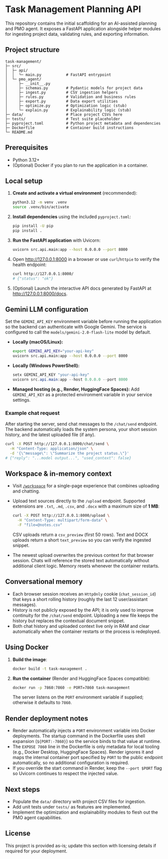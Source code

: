 # Task Management Planning API

This repository contains the initial scaffolding for an AI-assisted planning and PMO agent. It exposes a FastAPI application alongside helper modules for ingesting project data, validating rules, and exporting information.

## Project structure

```
task-management/
├─ src/
│  ├─ api/
│  │  └─ main.py           # FastAPI entrypoint
│  └─ pmo_agent/
│     ├─ __init__.py
│     ├─ schemas.py        # Pydantic models for project data
│     ├─ ingest.py         # CSV ingestion helpers
│     ├─ rules.py          # Validation and business rules
│     ├─ export.py         # Data export utilities
│     ├─ optimize.py       # Optimization logic (stub)
│     └─ explain.py        # Explainability logic (stub)
├─ data/                   # Place project CSVs here
├─ tests/                  # Test suite placeholder
├─ pyproject.toml          # Python project metadata and dependencies
├─ Dockerfile              # Container build instructions
└─ README.md
```

## Prerequisites

- Python 3.12+
- (Optional) Docker if you plan to run the application in a container.

## Local setup

1. **Create and activate a virtual environment** (recommended):

   ```bash
   python3.12 -m venv .venv
   source .venv/bin/activate
   ```

2. **Install dependencies** using the included `pyproject.toml`:

   ```bash
   pip install -U pip
   pip install .
   ```

3. **Run the FastAPI application** with Uvicorn:

   ```bash
   uvicorn src.api.main:app --host 0.0.0.0 --port 8000
   ```

4. Open <http://127.0.0.1:8000> in a browser or use `curl`/`httpie` to verify the health endpoint:

   ```bash
   curl http://127.0.0.1:8000/
   # {"status": "ok"}
   ```

5. (Optional) Launch the interactive API docs generated by FastAPI at <http://127.0.0.1:8000/docs>.

## Gemini LLM configuration

Set the `GEMINI_API_KEY` environment variable before running the application so the backend can authenticate with Google Gemini.
The service is configured to call the `models/gemini-2.0-flash-lite` model by default.

- **Locally (macOS/Linux):**

  ```bash
  export GEMINI_API_KEY="your-api-key"
  uvicorn src.api.main:app --host 0.0.0.0 --port 8000
  ```

- **Locally (Windows PowerShell):**

  ```powershell
  setx GEMINI_API_KEY "your-api-key"
  uvicorn src.api.main:app --host 0.0.0.0 --port 8000
  ```

- **Managed hosting (e.g., Render, HuggingFace Spaces):** Add `GEMINI_API_KEY` as a protected environment variable in your service settings.

### Example chat request

After starting the server, send chat messages to the `/chat/send` endpoint. The backend automatically loads the system persona, your short session history, and the latest uploaded file (if any).

```bash
curl -X POST http://127.0.0.1:8000/chat/send \
  -H "Content-Type: application/json" \
  -d '{\"message\": \"Summarize the project status.\"}'
# {"reply": "...model output...", "used_context": false}
```

## Workspace & in-memory context

- Visit [`/workspace`](http://127.0.0.1:8000/workspace) for a single-page experience that combines uploading and chatting.
- Upload text sources directly to the `/upload` endpoint. Supported extensions are `.txt`, `.md`, `.csv`, and `.docx` with a maximum size of **1 MB**:

  ```bash
  curl -X POST http://127.0.0.1:8000/upload \
    -H "Content-Type: multipart/form-data" \
    -F "file=@notes.csv"
  ```

  CSV uploads return a `csv_preview` (first 50 rows). Text and DOCX uploads return a short `text_preview` so you can verify the ingested snippet.
- The newest upload overwrites the previous context for that browser session. Chats will reference the stored text automatically without additional client logic. Memory resets whenever the container restarts.

## Conversational memory

- Each browser session receives an `HttpOnly` cookie (`chat_session_id`) that keys a short rolling history (roughly the last 12 user/assistant messages).
- History is not publicly exposed by the API; it is only used to improve continuity for the `/chat/send` endpoint. Uploading a new file keeps the history but replaces the contextual document snippet.
- Both chat history and uploaded context live only in RAM and clear automatically when the container restarts or the process is redeployed.

## Using Docker

1. **Build the image**:

   ```bash
   docker build -t task-management .
   ```

2. **Run the container** (Render and HuggingFace Spaces compatible):

   ```bash
   docker run -p 7860:7860 -e PORT=7860 task-management
   ```

   The server listens on the `PORT` environment variable if supplied; otherwise it defaults to `7860`.

## Render deployment notes

- Render automatically injects a `PORT` environment variable into Docker deployments. The startup command in the Dockerfile uses shell expansion (`${PORT:-7860}`) so the service binds to that value at runtime.
- The `EXPOSE 7860` line in the Dockerfile is only metadata for local tooling (e.g., Docker Desktop, HuggingFace Spaces). Render ignores it and maps the internal container port specified by `PORT` to the public endpoint automatically, so no additional configuration is required.
- If you override the start command in Render, keep the `--port $PORT` flag so Uvicorn continues to respect the injected value.

## Next steps

- Populate the `data/` directory with project CSV files for ingestion.
- Add unit tests under `tests/` as features are implemented.
- Implement the optimization and explainability modules to flesh out the PMO agent capabilities.

## License

This project is provided as-is; update this section with licensing details if required for your deployment.
